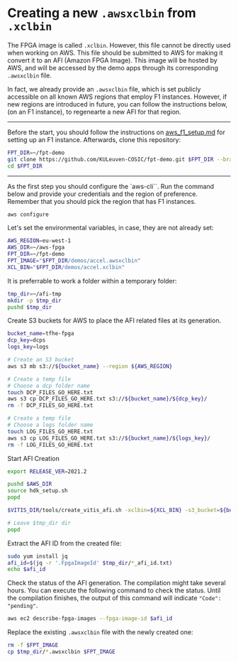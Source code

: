 # Creating a new `.awsxclbin` from `.xclbin`

The FPGA image is called `.xclbin`. However, this file cannot be directly used when working on AWS. This file should be submitted to AWS for making it convert it to an AFI (Amazon FPGA Image). This image will be hosted by AWS, and will be accessed by the demo apps through its corresponding `.awsxclbin` file. 

In fact, we already provide an `.awsxclbin` file, which is set publicly accessible on all known AWS regions that employ F1 instances. However, if new regions are introduced in future, you can follow the instructions below, (on an F1 instance), to regenearte a new AFI for that region.

___

Before the start, you should follow the instructions on [aws_f1_setup.md](./aws_f1_setup.md) for setting up an F1 instance. Afterwards, clone this repository:

```bash
FPT_DIR=~/fpt-demo
git clone https://github.com/KULeuven-COSIC/fpt-demo.git $FPT_DIR --branch fpt-demo
cd $FPT_DIR
```
___

As the first step you should configure the `aws-cli``. Run the command below and provide your credentials and the region of preference. Remember that you should pick the region that has F1 instances.

```bash
aws configure
```

Let's set the environmental variables, in case, they are not already set:

```bash
AWS_REGION=eu-west-1
AWS_DIR=~/aws-fpga
FPT_DIR=~/fpt-demo
FPT_IMAGE="$FPT_DIR/demos/accel.awsxclbin"
XCL_BIN="$FPT_DIR/demos/accel.xclbin"
```

It is preferrable to work a folder within a temporary folder:

```bash
tmp_dir=~/afi-tmp
mkdir -p $tmp_dir
pushd $tmp_dir
```

Create S3 buckets for AWS to place the AFI related files at its generation.

```bash
bucket_name=tfhe-fpga
dcp_key=dcps
logs_key=logs

# Create an S3 bucket
aws s3 mb s3://${bucket_name} --region ${AWS_REGION}

# Create a temp file
# Choose a dcp folder name
touch DCP_FILES_GO_HERE.txt
aws s3 cp DCP_FILES_GO_HERE.txt s3://${bucket_name}/${dcp_key}/
rm -f DCP_FILES_GO_HERE.txt

# Create a temp file
# Choose a logs folder name
touch LOG_FILES_GO_HERE.txt
aws s3 cp LOG_FILES_GO_HERE.txt s3://${bucket_name}/${logs_key}/
rm -f LOG_FILES_GO_HERE.txt
```

Start AFI Creation

```bash
export RELEASE_VER=2021.2

pushd $AWS_DIR
source hdk_setup.sh
popd

$VITIS_DIR/tools/create_vitis_afi.sh -xclbin=${XCL_BIN} -s3_bucket=${bucket_name} -s3_dcp_key=${dcp_key} -s3_logs_key=${logs_key}

# Leave $tmp_dir dir
popd
```

Extract the AFI ID from the created file:

```bash
sudo yum install jq
afi_id=$(jq -r '.FpgaImageId' $tmp_dir/*_afi_id.txt)
echo $afi_id
```

Check the status of the AFI generation. The compilation might take several hours. You can execute the following command to check the status. Until the compilation finishes, the output of this command will indicate `"Code": "pending"`.

```bash
aws ec2 describe-fpga-images --fpga-image-id $afi_id
```

Replace the existing `.awsxclbin` file with the newly created one:

```bash
rm -f $FPT_IMAGE
cp $tmp_dir/*.awsxclbin $FPT_IMAGE
```
